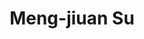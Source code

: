 ---
type: "member"
type: "team"
title: "Meng-jiuan Su"
publish_name: "Meng-jiuan Su"
bg_image: ""
photo: ""
lab_position: "Undergrad Student"
lab_group: "Alumni"
status: "alumni"
---